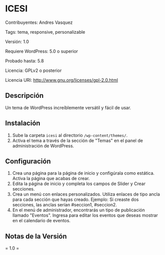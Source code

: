 # ICESI

Contribuyentes: Andres Vasquez

Tags: tema, responsive, personalizable

Versión: 1.0

Requiere WordPress: 5.0 o superior

Probado hasta: 5.8

Licencia: GPLv2 o posterior

Licencia URI: http://www.gnu.org/licenses/gpl-2.0.html

## Descripción

Un tema de WordPress increíblemente versátil y fácil de usar. 

## Instalación 

1. Sube la carpeta `icesi` al directorio `/wp-content/themes/`.
2. Activa el tema a través de la sección de "Temas" en el panel de administración de WordPress.

## Configuración 
  1. Crea una página para la página de inicio y configúrala como estática. Activa la página que acabas de crear.
  2. Edita la página de inicio y completa los campos de Slider y Crear secciones.
  3. Crea un menú con enlaces personalizados. Utiliza enlaces de tipo ancla para cada sección que hayas creado. Ejemplo: Si creaste dos secciones, las anclas serían #seccion1, #seccion2.
  4. En el menú de administrador, encontrarás un tipo de publicación llamado "Eventos". Ingresa para editar los eventos que deseas mostrar en el calendario de eventos.


## Notas de la Versión 

= 1.0 =

